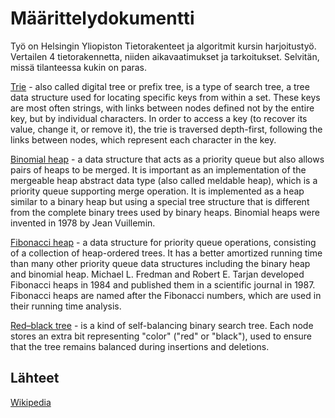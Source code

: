 # Määrittelydokumentti

Työ on Helsingin Yliopiston Tietorakenteet ja algoritmit kursin harjoitustyö. Vertailen 4 tietorakennetta, niiden aikavaatimukset ja tarkoitukset. Selvitän, missä tilanteessa kukin on paras.

[Trie](https://en.wikipedia.org/wiki/Trie) - also called digital tree or prefix tree, is a type of search tree, a tree data structure used for locating specific keys from within a set. These keys are most often strings, with links between nodes defined not by the entire key, but by individual characters. In order to access a key (to recover its value, change it, or remove it), the trie is traversed depth-first, following the links between nodes, which represent each character in the key.

[Binomial heap](https://en.wikipedia.org/wiki/Binomial_heap) - a data structure that acts as a priority queue but also allows pairs of heaps to be merged. It is important as an implementation of the mergeable heap abstract data type (also called meldable heap), which is a priority queue supporting merge operation. It is implemented as a heap similar to a binary heap but using a special tree structure that is different from the complete binary trees used by binary heaps. Binomial heaps were invented in 1978 by Jean Vuillemin. 

[Fibonacci heap](https://en.wikipedia.org/wiki/Fibonacci_heap) - a data structure for priority queue operations, consisting of a collection of heap-ordered trees. It has a better amortized running time than many other priority queue data structures including the binary heap and binomial heap. Michael L. Fredman and Robert E. Tarjan developed Fibonacci heaps in 1984 and published them in a scientific journal in 1987. Fibonacci heaps are named after the Fibonacci numbers, which are used in their running time analysis. 

[Red–black tree](https://en.wikipedia.org/wiki/Red%E2%80%93black_tree) - is a kind of self-balancing binary search tree. Each node stores an extra bit representing "color" ("red" or "black"), used to ensure that the tree remains balanced during insertions and deletions.

## Lähteet

[Wikipedia](https://en.wikipedia.org/)
